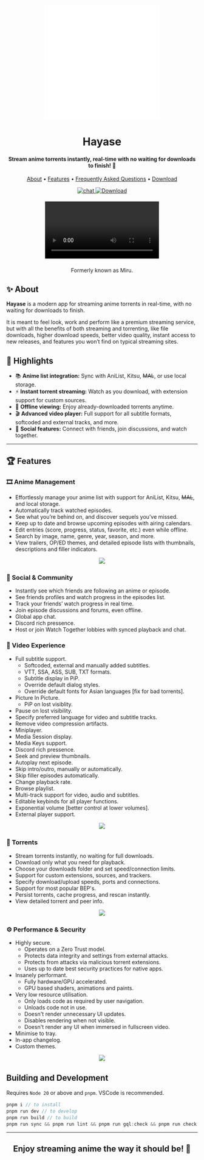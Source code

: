 <p align="center">
	<a href="https://github.com/ThaUnknown/miru">
		<img src="./static/logo_white.svg" width="300">
	</a>
</p>
<h1 align="center"><b>Hayase</b></h1>

<h4 align="center"><b>Stream anime torrents instantly, real-time with no waiting for downloads to finish! 🍿</b></h4>

<p align="center">
  <a href="https://hayase.watch/#about">About</a> •
  <a href="https://hayase.watch/features/">Features</a> •
  <a href="https://hayase.watch/faq/">Frequently Asked Questions</a> •
  <a href="https://hayase.watch/download/">Download</a>
</p>
<p align="center">
  <a href="https://discord.gg/Z87Nh7c4Ac">
    <img src="https://img.shields.io/discord/953341991134064651?style=flat-square" alt="chat">
  </a>
  <a href="https://hayase.watch/download/">
    <img alt="Download" src="https://img.shields.io/github/downloads/ThaUnknown/miru/total?style=flat-square">
  </a>
</p>

<h4 align="center"><video src='https://raw.githubusercontent.com/hayase-app/website/main/docs/showcase.mp4' controls style='max-width: 80%'></h4>

<p align="center">Formerly known as Miru.</p>

## ✨ About

**Hayase** is a modern app for streaming anime torrents in real-time, with no waiting for downloads to finish.

It is meant to feel look, work and perform like a premium streaming service, but with all the benefits of both streaming and torrenting, like file downloads, higher download speeds, better video quality, instant access to new releases, and features you won’t find on typical streaming sites.

## 🌟 Highlights

* 📚 **Anime list integration:** Sync with AniList, Kitsu, ~~MAL~~, or use local storage.
* ⚡ **Instant torrent streaming:** Watch as you download, with extension support for custom sources.
* 📴 **Offline viewing:** Enjoy already-downloaded torrents anytime.
* 🎬 **Advanced video player:** Full support for all subtitle formats, softcoded and external tracks, and more.
* 👥 **Social features:** Connect with friends, join discussions, and watch together.

***

## 🏆 Features

### 🎞️ Anime Management

* Effortlessly manage your anime list with support for AniList, Kitsu, ~~MAL~~, and local storage.
* Automatically track watched episodes.
* See what you’re behind on, and discover sequels you’ve missed.
* Keep up to date and browse upcoming episodes with airing calendars.
* Edit entries (score, progress, status, favorite, etc.) even while offline.
* Search by image, name, genre, year, season, and more.
* View trailers, OP/ED themes, and detailed episode lists with thumbnails, descriptions and filler indicators.

<p align="center">
  <img src='https://raw.githubusercontent.com/hayase-app/website/main/static/viewanime.webp' style='max-width: 400px'></img>
</p>

### 🤝 Social & Community

* Instantly see which friends are following an anime or episode.
* See friends profiles and watch progress in the episodes list.
* Track your friends’ watch progress in real time.
* Join episode discussions and forums, even offline.
* Global app chat.
* Discord rich pressence.
* Host or join Watch Together lobbies with synced playback and chat.

### 🎥 Video Experience

* Full subtitle support.
  * Softcoded, external and manually added subtitles.
  * VTT, SSA, ASS, SUB, TXT formats.
  * Subtitle display in PiP.
  * Override default dialog styles.
  * Override default fonts for Asian languages \[fix for bad torrents].
* Picture In Picture.
  * PiP on lost visiblity.
* Pause on lost visibility.
* Specify preferred language for video and subtitle tracks.
* Remove video compression artifacts.
* Miniplayer.
* Media Session display.
* Media Keys support.
* Discord rich pressence.
* Seek and preview thumbnails.
* Autoplay next episode.
* Skip intro/outro, manually or automatically.
* Skip filler episodes automatically.
* Change playback rate.
* Browse playlist.
* Multi-track support for video, audio and subtitles.
* Editable keybinds for all player functions.
* Exponential volume \[better control at lower volumes].
* External player support.

<p align="center">
  <img src='https://raw.githubusercontent.com/hayase-app/website/main/static/videoplayer.webp' style='max-width: 400px'></img>
</p>

### 🧲 Torrents

* Stream torrents instantly, no waiting for full downloads.
* Download only what you need for playback.
* Choose your downloads folder and set speed/connection limits.
* Support for custom extensions, sources, and trackers.
* Specify download/upload speeds, ports and connections.
* Support for most popular BEP's.
* Persist torrents, cache progress, and rescan instantly.
* View detailed torrent and peer info.

<p align="center">
  <img src='https://raw.githubusercontent.com/hayase-app/website/main/static/modal.webp' style='max-width: 400px'></img>
</p>

### ⚙️ Performance & Security

* Highly secure.
  * Operates on a Zero Trust model.
  * Protects data integrity and settings from external attacks.
  * Protects from attacks via malicious torrent extensions.
  * Uses up to date best security practices for native apps.
* Insanely performant.
  * Fully hardware/GPU accelerated.
  * GPU based shaders, animations and paints.
* Very low resource utilisation.
  * Only loads code as required by user navigation.
  * Unloads code not in use.
  * Doesn't render unnecessary UI updates.
  * Disables rendering when not visible.
  * Doesn't render any UI when immersed in fullscreen video.
* Minimise to tray.
* In-app changelog.
* Custom themes.

<p align="center">
  <img src='https://raw.githubusercontent.com/hayase-app/website/main/static/simple.webp' style='max-width: 400px'></img>
</p>

## **Building and Development**

Requires `Node 20` or above and `pnpm`. VSCode is recommended.

```js
pnpm i // to install
pnpm run dev // to develop
pnpm run build // to build
pnpm run sync && pnpm run lint && pnpm run gql:check && pnpm run check // to test
```

***

<h2 align="center">
  <b>Enjoy streaming anime the way it should be! 🍿</b>
</h2>
